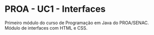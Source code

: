 # PROA - UC1 - Interfaces
Primeiro módulo do curso de Programação em Java do PROA/SENAC. Módulo de interfaces com HTML e CSS.
